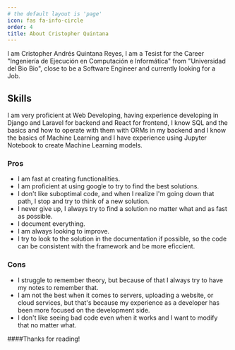 ```yaml
---
# the default layout is 'page'
icon: fas fa-info-circle
order: 4
title: About Cristopher Quintana
---
```


I am Cristopher Andrés Quintana Reyes, I am a Tesist for the Career "Ingeniería de Ejecución en 
Computación e Informática" from "Universidad del Bio Bio", close to be a Software Engineer and
currently looking for a Job.

## Skills

I am very proficient at Web Developing, having experience developing in Django and Laravel for
backend and React for frontend, I know SQL and the basics and how to operate with them with ORMs
in my backend and I know the basics of Machine Learning and I have experience using Jupyter Notebook
to create Machine Learning models.

### Pros

- I am fast at creating functionalities.
- I am proficient at using google to try to find the best solutions.
- I don't like suboptimal code, and when I realize I'm going down that path, I stop and try to think
of a new solution.
- I never give up, I always try to find a solution no matter what and as fast as possible.
- I document everything.
- I am always looking to improve.
- I try to look to the solution in the documentation if possible, so the code can be consistent with
the framework and be more eficcient.

### Cons

- I struggle to remember theory, but because of that I always try to have my notes to remember that.
- I am not the best when it comes to servers, uploading a website, or cloud services, but that's because my experience as a developer 
has been more focused on the development side.
- I don't like seeing bad code even when it works and I want to modify that no matter what.

####Thanks for reading!
